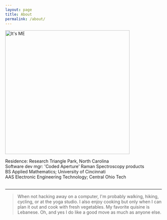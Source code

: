 ```yaml
---
layout: page
title: About
permalink: /about/
---
```



<img src="http://fayecoga.github.io/assets/HomeWithMom.JPG" alt="It's ME" title="Faye Gazave" style="height:400px" />


<div>

Residence: Research Triangle Park, North Carolina <br/>
Software dev mgr: 'Coded Aperture' Raman Spectroscopy products<br/>
BS Applied Mathematics; University of Cincinnati<br/>
AAS Electronic Engineering Technology; Central Ohio Tech<br/>
<br/>
</div>


---

   >
   > When not hacking away on a computer, I'm probably walking, hiking, cycling, or at the yoga studio.
   > I also enjoy cooking but only when I can plan it out and cook with fresh vegetables.
   > My favorite quisine is Lebanese. Oh, and yes I do like a good move as much as anyone else.